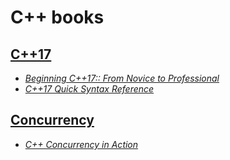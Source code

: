 # C++ books

## [C++17](./books/C++17/)

* [_Beginning C++17:: From Novice to Professional_](./books/C++17/Beginning%20C++17%20From%20Novice%20to%20Professional%20(%20PDFDrive%20).pdf)
* [_C++17 Quick Syntax Reference_](./books/C++17/C++17%20Quick%20Syntax%20Reference_%20A%20Pocket%20Guide%20to%20the%20Language,%20APIs%20and%20Library%20(%20PDFDrive%20).pdf)

## [Concurrency](./books/concurrency/)

* [_C++ Concurrency in Action_](./books/concurrency/C++%20Concurrency%20in%20Action.pdf)